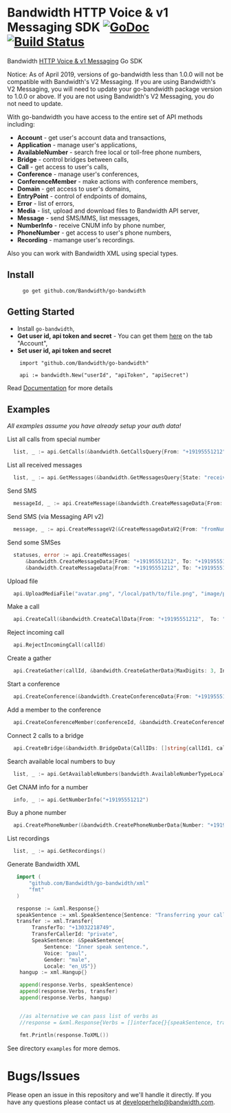 Bandwidth HTTP Voice & v1 Messaging SDK [![GoDoc](https://godoc.org/Bandwidth/go-bandwidth?status.svg)](https://godoc.org/github.com/Bandwidth/go-bandwidth) [![Build Status](https://travis-ci.org/Bandwidth/go-bandwidth.svg)](https://travis-ci.org/Bandwidth/go-bandwidth)
===============


Bandwidth [HTTP Voice & v1 Messaging](https://dev.bandwidth.com) Go SDK

Notice: As of April 2019, versions of go-bandwidth less than 1.0.0 will not be compatible with Bandwidth's V2 Messaging. If you are using Bandwidth's V2 Messaging, you will need to update your go-bandwidth package version to 1.0.0 or above. If you are not using Bandwidth's V2 Messaging, you do not need to update. 

With go-bandwidth  you have access to the entire set of API methods including:
* **Account** - get user's account data and transactions,
* **Application** - manage user's applications,
* **AvailableNumber** - search free local or toll-free phone numbers,
* **Bridge** - control bridges between calls,
* **Call** - get access to user's calls,
* **Conference** - manage user's conferences,
* **ConferenceMember** - make actions with conference members,
* **Domain** - get access to user's domains,
* **EntryPoint** - control of endpoints of domains,
* **Error** - list of errors,
* **Media** - list, upload and download files to Bandwidth API server,
* **Message** - send SMS/MMS, list messages,
* **NumberInfo** - receive CNUM info by phone number,
* **PhoneNumber** - get access to user's phone numbers,
* **Recording** - mamange user's recordings.

Also you can work with Bandwidth XML using special types.

## Install

```
     go get github.com/Bandwidth/go-bandwidth
```


## Getting Started

* Install `go-bandwidth`,
* **Get user id, api token and secret** - You can get them [here](https://app.bandwidth.com) on the tab "Account",
* **Set user id, api token and secret**

```golang
	import "github.com/Bandwidth/go-bandwidth"

	api := bandwidth.New("userId", "apiToken", "apiSecret")
```

Read [Documentation](https://dev.bandwidth.com) for more details

## Examples

*All examples assume you have already setup your auth data!*

List all calls from special number

```go
  list, _ := api.GetCalls(&bandwidth.GetCallsQuery{From: "+19195551212"})
```

List all received messages

```go
  list, _ := api.GetMessages(&bandwidth.GetMessagesQuery{State: "received"})
```

Send SMS

```go
  messageId, _ := api.CreateMessage(&bandwidth.CreateMessageData{From: "+19195551212", To: "+191955512142", Text:"Test"})
```

Send SMS (via Messaging API v2)

```go
  message, _ := api.CreateMessageV2(&CreateMessageDataV2{From: "fromNumber", To: "toNumber", Text: "text", ApplicationID: "YOUR_APPLICATION_ID"})
```


Send some SMSes

```go
  statuses, error := api.CreateMessages(
	  &bandwidth.CreateMessageData{From: "+19195551212", To: "+191955512141", Text:"Test1"},
	  &bandwidth.CreateMessageData{From: "+19195551212", To: "+191955512142", Text:"Test2"})
```

Upload file

```go
  api.UploadMediaFile("avatar.png", "/local/path/to/file.png", "image/png")
```

Make a call

```go
  api.CreateCall(&bandwidth.CreateCallData{From: "+19195551212",  To: "+191955512142"})
```

Reject incoming call

```go
  api.RejectIncomingCall(callId)
```

Create a gather

```go
  api.CreateGather(callId, &bandwidth.CreateGatherData{MaxDigits: 3, InterDigitTimeout: 5, Prompt: &bandwidth.GatherPromptData{Sentence: "Please enter 3 digits"}})
```

Start a conference

```go
  api.CreateConference(&bandwidth.CreateConferenceData{From: "+19195551212"})
```

Add a member to the conference

```go
  api.CreateConferenceMember(conferenceId, &bandwidth.CreateConferenceMemberData{CallId: "id_of_call_to_add_to_this_conference", JoinTone: true, LeavingTone: true})
```


Connect 2 calls to a bridge

```go
  api.CreateBridge(&bandwidth.BridgeData{CallIDs: []string{callId1, callId2}})
```

Search available local numbers to buy

```go
  list, _ := api.GetAvailableNumbers(bandwidth.AvailableNumberTypeLocal, &bandwidth.GetAvailableNumberQuery{City: "Cary", State: "NC", Quantity: 3})
```
Get CNAM info for a number

```go
  info, _ := api.GetNumberInfo("+19195551212")
```

Buy a phone number

```go
  api.CreatePhoneNumber(&bandwidth.CreatePhoneNumberData{Number: "+19195551212"})
```

List recordings

```go
  list, _ := api.GetRecordings()
```

Generate Bandwidth XML

```go
   import (
	   "github.com/Bandwidth/go-bandwidth/xml"
	   "fmt"
   )

   response := &xml.Response{}
   speakSentence := xml.SpeakSentence{Sentence: "Transferring your call, please wait.", Voice: "paul", Gender: "male", Locale: "en_US"}
   transfer := xml.Transfer{
        TransferTo: "+13032218749",
        TransferCallerId: "private",
        SpeakSentence: &SpeakSentence{
            Sentence: "Inner speak sentence.",
            Voice: "paul",
            Gender: "male",
            Locale: "en_US"}}
    hangup := xml.Hangup{}

    append(response.Verbs, speakSentence)
	append(response.Verbs, transfer)
	append(response.Verbs, hangup)


    //as alternative we can pass list of verbs as
    //response = &xml.Response{Verbs = []interface{}{speakSentence, transfer, hangup}}

    fmt.Println(response.ToXML())
```

See directory `examples` for more demos.

# Bugs/Issues
Please open an issue in this repository and we'll handle it directly. If you have any questions please contact us at developerhelp@bandwidth.com.

